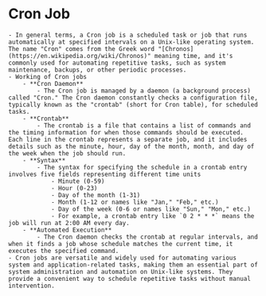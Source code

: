 # Cron Job
	- In general terms, a Cron job is a scheduled task or job that runs automatically at specified intervals on a Unix-like operating system. The name "Cron" comes from the Greek word "[Chronos](https://en.wikipedia.org/wiki/Chronos)" meaning time, and it's commonly used for automating repetitive tasks, such as system maintenance, backups, or other periodic processes.
	- Working of Cron jobs
		- **Cron Daemon**
			- The Cron job is managed by a daemon (a background process) called "Cron." The Cron daemon constantly checks a configuration file, typically known as the "crontab" (short for Cron table), for scheduled tasks.
		- **Crontab**
			- The crontab is a file that contains a list of commands and the timing information for when those commands should be executed. Each line in the crontab represents a separate job, and it includes details such as the minute, hour, day of the month, month, and day of the week when the job should run.
		- **Syntax**
			- The syntax for specifying the schedule in a crontab entry involves five fields representing different time units
				- Minute (0-59)
				- Hour (0-23)
				- Day of the month (1-31)
				- Month (1-12 or names like "Jan," "Feb," etc.)
				- Day of the week (0-6 or names like "Sun," "Mon," etc.)
				- For example, a crontab entry like `0 2 * * *` means the job will run at 2:00 AM every day.
		- **Automated Execution**
			- The Cron daemon checks the crontab at regular intervals, and when it finds a job whose schedule matches the current time, it executes the specified command.
	- Cron jobs are versatile and widely used for automating various system and application-related tasks, making them an essential part of system administration and automation on Unix-like systems. They provide a convenient way to schedule repetitive tasks without manual intervention.